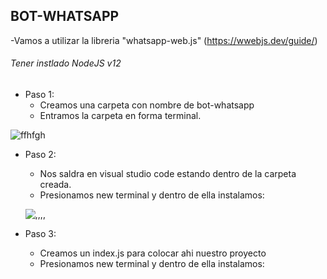## BOT-WHATSAPP

-Vamos a utilizar la libreria "whatsapp-web.js" (https://wwebjs.dev/guide/)

###### Tener instlado NodeJS v12

+ Paso 1: 
    * Creamos una carpeta con nombre de bot-whatsapp
    * Entramos la carpeta en forma terminal.

![ffhfgh](https://github.com/MaricarmenCatalinaRaymundoRomero/Bot-Whatsapp/assets/129924045/007677e4-1464-46e8-ba56-505c56f14a4b)


+ Paso 2:
    * Nos saldra en visual studio code estando dentro de la carpeta creada.
    * Presionamos new terminal y dentro de ella instalamos:
   
   ![,,,,](https://github.com/MaricarmenCatalinaRaymundoRomero/Bot-Whatsapp/assets/129924045/47126f02-8522-4477-a1d8-f0126f616ea6)

+ Paso 3:
    * Creamos un index.js para colocar ahi nuestro proyecto
    * Presionamos new terminal y dentro de ella instalamos:
    

